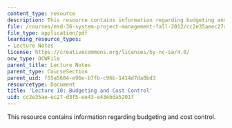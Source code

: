 ```yaml
---
content_type: resource
description: This resource contains information regarding budgeting and cost control.
file: /courses/esd-36-system-project-management-fall-2012/cc2e35aeec27d3f5ee43e43ebda5201f_MITESD_36F12_Lec10.pdf
file_type: application/pdf
learning_resource_types:
- Lecture Notes
license: https://creativecommons.org/licenses/by-nc-sa/4.0/
ocw_type: OCWFile
parent_title: Lecture Notes
parent_type: CourseSection
parent_uid: f55a5684-e96e-b7fb-c96b-1414d7da8bd3
resourcetype: Document
title: 'Lecture 10: Budgeting and Cost Control'
uid: cc2e35ae-ec27-d3f5-ee43-e43ebda5201f
---
```

This resource contains information regarding budgeting and cost control.